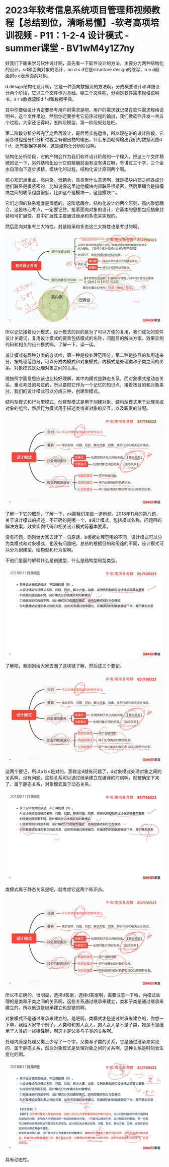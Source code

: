 # 2023年软考信息系统项目管理师视频教程【总结到位，清晰易懂】-软考高项培训视频 - P11：1-2-4 设计模式 - summer课堂 - BV1wM4y1Z7ny

好我们下面来学习软件设计啊，首先看一下软件设计的方法，主要分为两种结构化的设计，sd和面向对象的设计，oo d s d它是structure design的缩写，o o d前面的o o表示面向对象。

d design结构化设计啊，它是一种面向数据流的方法啊，分成概要设计和详细设计两个阶段，它以三个文件作为基础，哪三个文件呢，分别是软件需求规格说明书，s r s数据流图d f d和数据字典。

其中你要做设计肯定要参考用户的需求是吧，用户的需求就记录在软件需求规格说明书，这个文件里边，然后你还要参考它前序过程的输出，我们做软件开发一共五个过程，大家还记得吗，五阶段模型，第一阶段规划是吧。

第二阶段分析分析完了之后再设计，最后再实施运维，所以现在讲的设计阶段，它前序过程是分析分析过程会有输出物的输出，什么东西呢啊输出我们的数据流图d f d，还有数据字典啊，这是结构化分析阶段啊。

结构化分析阶段，它的产物会作为我们软件设计阶段的一个输入，把这三个文件稍微的记一下，另外结构化设计它的精髓前面有没有讲过呀，有讲过三个字，三个金水自顶向下逐步求精，模块化的过程，结构化设计原则两个啊。

核心知识点重点，高内聚，低耦合，高类聚什么意思啊，就是模块内部之间各成分他们联系是很紧密的，比如说像这里边他模块内部联系很紧密，然后第耦合是指模块之间的联系程度很低，比如这个是模块一，这是模块二。

它们之间的联系程度是很低的，这叫低耦合，结构化设计的两个原则，高内聚低耦合，这是核心考点，一定要记住，接着面向对象的设计，它基本的思想包括抽象封装和可扩展性，其中扩展性主要通过继承和多态来实现的。

然后面向对象有三大特性，封装继承和多态这三大特性也是考过的啊。

![](img/33937e7b6fc6b1ccc4cb644a662a3b2c_1.png)

所以记忆接着设计模式，设计模式的目的是为了可以方便的复用，我们成功的软件设计关键词，复用设计模式的要素包括模式的名称，问题目的解决方案，效果实例代码和相关的设计模式啊，了解一下，读一读。

设计模式有两种分类的方式哈，第一种是按处理范围分，第二种是按目的和用途来分，按处理范围分，可以分成内模式和对象模式，内模式是处理类和子类之间的关系，对象模式是处理对象之间的关系。

嗯按照字面意思应该也比较好理解，其中内模式是静态关系，而对象模式是动态关系，重点考过的考过的，所以要把它作为一个记忆的知识点，接着按目的和对象来分，我们的设计模式可以分成三种，创建型模式。

结构型模式和行为型模式，创建型模式是用于创建对象，结构型模式用于处理类或对象的组合，然后行为模式用于描述类或者对象的交互，以及职责的分配。



![](img/33937e7b6fc6b1ccc4cb644a662a3b2c_3.png)

了解一下它的概念，了解一下，ok那我们来做一道例题，2018年11月的第八题，关于设计模式的描述，不正确的是哪一个，a设计模式，包括模式名称，问题目的解决方案，效果实例代码和相关设计模式等基本要素。

没有问题，刚刚给大家去读了一句原话，b根据处理范围的不同，设计模式可以分为类模式和对象模式，也没有问题吧，总结的根据目的和用途的不同，设计模式可以分为创建型，结构型和行为型啊。

不他们里面的解释什么是创建型，什么是结构型和型类型。

![](img/33937e7b6fc6b1ccc4cb644a662a3b2c_5.png)

了解吧，我刚刚给大家去圈了这块链了解，然后这三个要记。

![](img/33937e7b6fc6b1ccc4cb644a662a3b2c_7.png)

这两个要记，所以a b c是对的，那肯定d就有问题了，d对象模式处理对象之间的关系啊，没有问题，这些关系可以通过继承建立在编译的时刻啊，就被确定下来了，属于静态关系，对象模式属于动态关系。



![](img/33937e7b6fc6b1ccc4cb644a662a3b2c_9.png)

类模式属于静态关系是吧，就考虑它这两个知识点。

![](img/33937e7b6fc6b1ccc4cb644a662a3b2c_11.png)

所以不正确的，很明显，选择d答案，选择d答案啊，需要注意一下哈，内模式处理的是类和子类之间的关系啊，这些关系通过继承来建立，类和子类是通过继承来建立的，所以他这是继承建立也是错的啊。

对象模式不是通过继承来建立的，是吧啊，类模式才是通过继承来建立的，你想一下嘛，我给大家举个例子，人类和和男人女人，男人女人是不是子类，她是不是继承了人类的一些特性啊，啊这才是父类与子类的关系啊。

处理内膜是处理父类上少写了一个字，父类与子类的关系，它是通过继承来实现的，属于静态关系，然后对象模式是处理对象之间的关系啊，这种关系是时刻发生变化的啊。



![](img/33937e7b6fc6b1ccc4cb644a662a3b2c_13.png)

具有动态性。